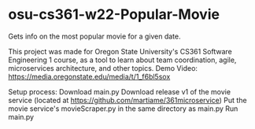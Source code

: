 # osu-cs361-w22-Popular-Movie
Gets info on the most popular movie for a given date.

This project was made for Oregon State University's CS361 Software Engineering 1 course, as a tool to learn about team coordination, agile, microservices architecture, and other topics.
Demo Video: https://media.oregonstate.edu/media/t/1_f6bl5sox


Setup process:
Download main.py
Download release v1 of the movie service (located at https://github.com/martiame/361microservice)
Put the movie service's movieScraper.py in the same directory as main.py
Run main.py